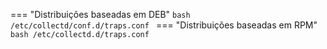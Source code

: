 === "Distribuições baseadas em DEB"
    ```bash
    /etc/collectd/conf.d/traps.conf
    ```
=== "Distribuições baseadas em RPM"
    ```bash
    /etc/collectd.d/traps.conf
    ```